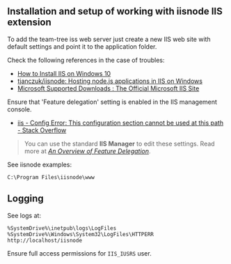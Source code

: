 <!--
 @since 2024.12.01, 07:56
 @changed 2025.05.09, 22:41
-->

## Installation and setup of working with iisnode IIS extension

To add the team-tree iss web server just create a new IIS web site with default settings and point it to the application folder.

Check the following references in the case of troubles:

- [How to Install IIS on Windows 10](https://jotelulu.com/en-gb/support/tutorials/how-to-install-iis-on-windows-10/)
- [tjanczuk/iisnode: Hosting node.js applications in IIS on Windows](https://github.com/tjanczuk/iisnode)
- [Microsoft Supported Downloads : The Official Microsoft IIS Site](https://iis-umbraco.azurewebsites.net/downloads/microsoft)

Ensure that 'Feature delegation' setting is enabled in the IIS management console.

- [iis - Config Error: This configuration section cannot be used at this path - Stack Overflow](https://stackoverflow.com/questions/9794985/config-error-this-configuration-section-cannot-be-used-at-this-path)

> You can use the standard **IIS Manager** to edit these settings. Read more at [_An Overview of Feature Delegation_](https://learn.microsoft.com/en-us/iis/manage/managing-your-configuration-settings/an-overview-of-feature-delegation-in-iis).

See iisnode examples:

```
C:\Program Files\iisnode\www
```

## Logging

See logs at:

```
%SystemDrive%\inetpub\logs\LogFiles
%SystemDrive%\Windows\System32\LogFiles\HTTPERR
http://localhost/iisnode
```

Ensure full access permissions for `IIS_IUSRS` user.
